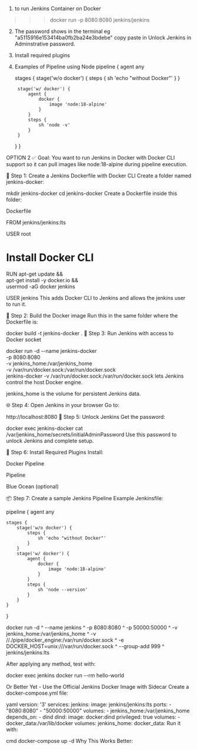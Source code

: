 1) to run Jenkins Container on Docker 
  >>> docker run -p 8080:8080 jenkins/jenkins
2) The password shows in the terminal eg "a5115916e153414ba0fb2ba24e3bdebe" copy paste in Unlock Jenkins in Adminstrative password.
3) Install required plugins


4) Examples of Pipeline using Node
pipeline {
    agent any

    stages {
        stage('w/o docker') {
            steps {
                sh 'echo "without Docker"'
            }
        }

        stage('w/ docker') {
            agent {
                docker {
                    image 'node:18-alpine'
                }
            }
            steps {
                sh 'node -v'
            }
        }
    }
}



OPTION 2
✅ Goal:
You want to run Jenkins in Docker with Docker CLI support so it can pull images like node:18-alpine during pipeline execution.

🔧 Step 1: Create a Jenkins Dockerfile with Docker CLI
Create a folder named jenkins-docker:

mkdir jenkins-docker
cd jenkins-docker
Create a Dockerfile inside this folder:

Dockerfile

FROM jenkins/jenkins:lts

USER root

# Install Docker CLI
RUN apt-get update && \
    apt-get install -y docker.io && \
    usermod -aG docker jenkins

USER jenkins
This adds Docker CLI to Jenkins and allows the jenkins user to run it.

🔨 Step 2: Build the Docker image
Run this in the same folder where the Dockerfile is:


docker build -t jenkins-docker .
🚀 Step 3: Run Jenkins with access to Docker socket

docker run -d --name jenkins-docker \
  -p 8080:8080 \
  -v jenkins_home:/var/jenkins_home \
  -v /var/run/docker.sock:/var/run/docker.sock \
  jenkins-docker
-v /var/run/docker.sock:/var/run/docker.sock lets Jenkins control the host Docker engine.

jenkins_home is the volume for persistent Jenkins data.

🌐 Step 4: Open Jenkins in your browser
Go to:

http://localhost:8080
🔑 Step 5: Unlock Jenkins
Get the password:


docker exec jenkins-docker cat /var/jenkins_home/secrets/initialAdminPassword
Use this password to unlock Jenkins and complete setup.

🔌 Step 6: Install Required Plugins
Install:

Docker Pipeline

Pipeline

Blue Ocean (optional)

📦 Step 7: Create a sample Jenkins Pipeline
Example Jenkinsfile:

pipeline {
    agent any

    stages {
        stage('w/o docker') {
            steps {
                sh 'echo "without Docker"'
            }
        }
        stage('w/ docker') {
            agent {
                docker {
                    image 'node:18-alpine'
                }
            }
            steps {
                sh 'node --version'
            }
        }
    }
}


docker run -d ^
  --name jenkins ^
  -p 8080:8080 ^
  -p 50000:50000 ^
  -v jenkins_home:/var/jenkins_home ^
  -v //./pipe/docker_engine:/var/run/docker.sock ^
  -e DOCKER_HOST=unix:///var/run/docker.sock ^
  --group-add 999 ^
  jenkins/jenkins:lts



After applying any method, test with:

docker exec jenkins docker run --rm hello-world

Or Better Yet - Use the Official Jenkins Docker Image with Sidecar
Create a docker-compose.yml file:

yaml
version: '3'
services:
  jenkins:
    image: jenkins/jenkins:lts
    ports:
      - "8080:8080"
      - "50000:50000"
    volumes:
      - jenkins_home:/var/jenkins_home
    depends_on:
      - dind
  dind:
    image: docker:dind
    privileged: true
    volumes:
      - docker_data:/var/lib/docker
volumes:
  jenkins_home:
  docker_data:
Run it with:

cmd
docker-compose up -d
Why This Works Better: